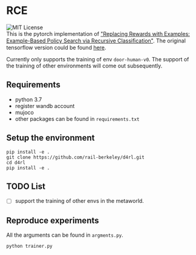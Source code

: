 # RCE

![MIT License](https://img.shields.io/badge/license-MIT-blue.svg)  
This is the pytorch implementation of ["Replacing Rewards with Examples: Example-Based Policy Search via Recursive Classiﬁcation"](https://arxiv.org/abs/2103.12656).
The original tensorflow version could be found [here](https://github.com/google-research/google-research/tree/master/rce).

Currently only supports the training of env `door-human-v0`. The support of the training of other environments will come out subsequently.

## Requirements
- python 3.7
- register wandb account
- mujoco
- other packages can be found in `requirements.txt`

## Setup the environment
```shell
pip install -e .
git clone https://github.com/rail-berkeley/d4rl.git
cd d4rl
pip install -e .
```

## TODO List
- [ ] support the training of other envs in the metaworld.

## Reproduce experiments
All the arguments can be found in `argments.py`.
```shell
python trainer.py
```

